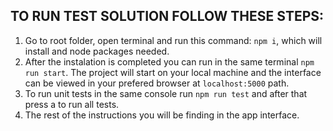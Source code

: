 
## TO RUN TEST SOLUTION FOLLOW THESE STEPS:
1. Go to root folder, open terminal and run this command: `npm i`, which will install and node packages needed.
2. After the instalation is completed you can run in the same terminal `npm run start`. The project will start on your local machine and the interface can be viewed in your prefered browser at `localhost:5000` path.
3. To run unit tests in the same console run `npm run test` and after that press a to run all tests.
4. The rest of the instructions you will be finding in the app interface.
